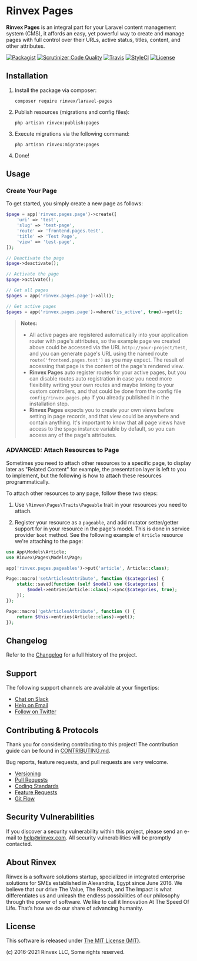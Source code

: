 # Rinvex Pages

**Rinvex Pages** is an integral part for your Laravel content management system (CMS), it affords an easy, yet powerful way to create and manage pages with full control over their URLs, active status, titles, content, and other attributes.

[![Packagist](https://img.shields.io/packagist/v/rinvex/laravel-pages.svg?label=Packagist&style=flat-square)](https://packagist.org/packages/rinvex/laravel-pages)
[![Scrutinizer Code Quality](https://img.shields.io/scrutinizer/g/rinvex/laravel-pages.svg?label=Scrutinizer&style=flat-square)](https://scrutinizer-ci.com/g/rinvex/laravel-pages/)
[![Travis](https://img.shields.io/travis/rinvex/laravel-pages.svg?label=TravisCI&style=flat-square)](https://travis-ci.org/rinvex/laravel-pages)
[![StyleCI](https://styleci.io/repos/98953486/shield)](https://styleci.io/repos/98953486)
[![License](https://img.shields.io/packagist/l/rinvex/laravel-pages.svg?label=License&style=flat-square)](https://github.com/rinvex/laravel-pages/blob/develop/LICENSE)


## Installation

1. Install the package via composer:
    ```shell
    composer require rinvex/laravel-pages
    ```

2. Publish resources (migrations and config files):
    ```shell
    php artisan rinvex:publish:pages
    ```

3. Execute migrations via the following command:
    ```shell
    php artisan rinvex:migrate:pages
    ```

4. Done!

## Usage

### Create Your Page

To get started, you simply create a new page as follows:

```php
$page = app('rinvex.pages.page')->create([
    'uri' => 'test',
    'slug' => 'test-page',
    'route' => 'frontend.pages.test',
    'title' => 'Test Page',
    'view' => 'test-page',
]);

// Deactivate the page
$page->deactivate();

// Activate the page
$page->activate();

// Get all pages
$pages = app('rinvex.pages.page')->all();

// Get active pages
$pages = app('rinvex.pages.page')->where('is_active', true)->get();
```

> **Notes:**
> - All active pages are registered automatically into your application router with page's attributes, so the example page we created above could be accessed via the URL `http://your-project/test`, and you can generate page's URL using the named route `route('frontend.pages.test')` as you may expect. The result of accessing that page is the content of the page's rendered view.
> - **Rinvex Pages** auto register routes for your active pages, but you can disable routes auto registration in case you need more flexibility writing your own routes and maybe linking to your custom controllers, and that could be done from the config file `config/rinvex.pages.php` if you already published it in the installation step.
> - **Rinvex Pages** expects you to create your own views before setting in page records, and that view could be anywhere and contain anything. It's important to know that all page views have access to the `$page` instance variable by default, so you can access any of the page's attributes.

### ADVANCED: Attach Resources to Page

Sometimes you need to attach other resources to a specific page, to display later as "Related Content" for example, the presentation layer is left to you to implement, but the following is how to attach these resources programmatically.

To attach other resources to any page, follow these two steps:

1. Use `\Rinvex\Pages\Traits\Pageable` trait in your resources you need to attach.

2. Register your resource as a `pageable`, and add mutator setter/getter support for in your resource in the page's model. This is done in service provider `boot` method. See the following example of `Article` resource we're attaching to the page:

```php
use App\Models\Article;
use Rinvex\Pages\Models\Page;

app('rinvex.pages.pageables')->put('article', Article::class);

Page::macro('setArticlesAttribute', function ($categories) {
    static::saved(function (self $model) use ($categories) {
        $model->entries(Article::class)->sync($categories, true);
    });
});

Page::macro('getArticlesAttribute', function () {
    return $this->entries(Article::class)->get();
});
```


## Changelog

Refer to the [Changelog](CHANGELOG.md) for a full history of the project.


## Support

The following support channels are available at your fingertips:

- [Chat on Slack](https://bit.ly/rinvex-slack)
- [Help on Email](mailto:help@rinvex.com)
- [Follow on Twitter](https://twitter.com/rinvex)


## Contributing & Protocols

Thank you for considering contributing to this project! The contribution guide can be found in [CONTRIBUTING.md](CONTRIBUTING.md).

Bug reports, feature requests, and pull requests are very welcome.

- [Versioning](CONTRIBUTING.md#versioning)
- [Pull Requests](CONTRIBUTING.md#pull-requests)
- [Coding Standards](CONTRIBUTING.md#coding-standards)
- [Feature Requests](CONTRIBUTING.md#feature-requests)
- [Git Flow](CONTRIBUTING.md#git-flow)


## Security Vulnerabilities

If you discover a security vulnerability within this project, please send an e-mail to [help@rinvex.com](help@rinvex.com). All security vulnerabilities will be promptly contacted.


## About Rinvex

Rinvex is a software solutions startup, specialized in integrated enterprise solutions for SMEs established in Alexandria, Egypt since June 2016. We believe that our drive The Value, The Reach, and The Impact is what differentiates us and unleash the endless possibilities of our philosophy through the power of software. We like to call it Innovation At The Speed Of Life. That’s how we do our share of advancing humanity.


## License

This software is released under [The MIT License (MIT)](LICENSE).

(c) 2016-2021 Rinvex LLC, Some rights reserved.
